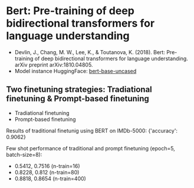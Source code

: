 # Bert: Pre-training of deep bidirectional transformers for language understanding 
- Devlin, J., Chang, M. W., Lee, K., & Toutanova, K. (2018). Bert: Pre-training of deep bidirectional transformers for language understanding. arXiv preprint arXiv:1810.04805.
- Model instance HuggingFace: [bert-base-uncased](https://huggingface.co/bert-base-uncased)

## Two finetuning strategies: Tradiational finetuning & Prompt-based finetuning
- Tradiational finetuning 
- Prompt-based finetuning

Results of traditional finetunig using BERT on IMDb-5000: {'accuracy': 0.9062}

Few shot performance of traditional and prompt finetuning (epoch=5, batch-size=8):
- 0.5412, 0.7516 (n-train=16)
- 0.8228, 0.812 (n-train=80)
- 0.8818, 0.8654 (n-train=400)

